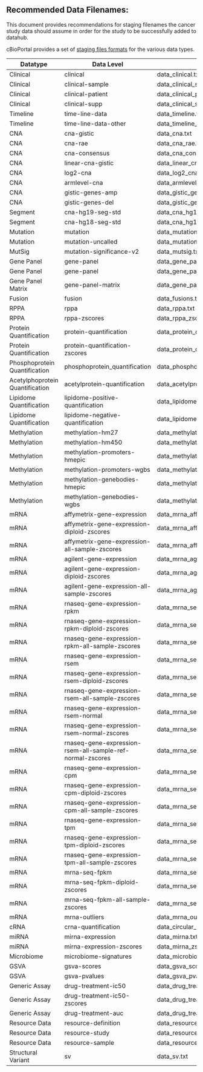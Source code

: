 ## Recommended Data Filenames:

This document provides recommendations for staging filenames the cancer study data should assume in order for the study to be successfully added to datahub.

cBioPortal provides a set of [staging files formats](https://docs.cbioportal.org/5.1-data-loading/data-loading/file-formats) for the various data types.

Datatype | Data Level | Recommended Data Filename | Recommended Meta Filename
-- | -- | -- | --
Clinical | clinical | data_clinical.txt | meta_clinical.txt
Clinical | clinical-sample | data_clinical_sample.txt | meta_clinical_sample.txt
Clinical | clinical-patient | data_clinical_patient.txt | meta_clinical_patient.txt
Clinical | clinical-supp | data_clinical_supp.txt | meta_clinical.txt
Timeline | time-line-data | data_timeline.txt | meta_timeline.txt
Timeline | time-line-data-other | data_timeline_*.txt | meta_timeline.txt
CNA | cna-gistic | data_cna.txt | meta_cna.txt
CNA | cna-rae | data_cna_rae.txt | meta_cna_rae.txt
CNA | cna-consensus | data_cna_consensus.txt | meta_cna_consensus.txt
CNA | linear-cna-gistic | data_linear_cna.txt | meta_linear_cna.txt
CNA | log2-cna | data_log2_cna.txt | meta_log2_cna.txt
CNA | armlevel-cna | data_armlevel_cna.txt | meta_armlevel_cna.txt
CNA | gistic-genes-amp | data_gistic_genes_amp.txt | meta_gistic_genes_amp.txt
CNA | gistic-genes-del | data_gistic_genes_del.txt | meta_gistic_genes_del.txt
Segment | cna-hg19-seg-std | data_cna_hg19.seg | meta_cna_hg19_seg.txt
Segment | cna-hg18-seg-std | data_cna_hg18.seg | meta_cna_hg18_seg.txt
Mutation | mutation | data_mutations.txt | meta_mutations.txt
Mutation | mutation-uncalled | data_mutations_uncalled.txt | meta_mutations_uncalled.txt
MutSig | mutation-significance-v2 | data_mutsig.txt | meta_mutsig.txt
Gene Panel | gene-panel | data_gene_panel.txt
Gene Panel | gene-panel | data_gene_panel_*.txt
Gene Panel Matrix | gene-panel-matrix | data_gene_panel_matrix.txt | meta_gene_panel_matrix.txt
Fusion | fusion | data_fusions.txt | meta_fusions.txt
RPPA | rppa | data_rppa.txt | meta_rppa.txt
RPPA | rppa-zscores | data_rppa_zscores.txt | meta_rppa_zscores.txt
Protein Quantification | protein-quantification | data_protein_quantification.txt | meta_protein_quantification.txt
Protein Quantification | protein-quantification-zscores | data_protein_quantification_zscores.txt | meta_protein_quantification_zscores.txt
Phosphoprotein Quantification | phosphoprotein_quantification | data_phosphoprotein_quantification.txt | meta_phosphoprotein_quantification.txt
Acetylphoprotein Quantification | acetylprotein-quantification | data_acetylprotein_quantification.txt | meta_acetylprotein_quantification.txt
Lipidome Quantification | lipidome-positive-quantification | data_lipidome_positive_quantification.txt | meta_lipidome_positive_quantification.txt
Lipidome Quantification | lipidome-negative-quantification | data_lipidome_negative_quantification.txt | meta_lipidome_negative_quantification.txt
Methylation | methylation-hm27 | data_methylation_hm27.txt | meta_methylation_hm27.txt
Methylation | methylation-hm450 | data_methylation_hm450.txt | meta_methylation_hm450.txt
Methylation | methylation-promoters-hmepic | data_methylation_promoters_hmepic.txt | meta_methylation_promoters_hmepic.txt
Methylation | methylation-promoters-wgbs | data_methylation_promoters_wgbs.txt | meta_methylation_promoters_wgbs.txt
Methylation | methylation-genebodies-hmepic | data_methylation_genebodies_hmepic.txt | meta_methylation_genebodies_hmepic.txt
Methylation | methylation-genebodies-wgbs | data_methylation_genebodies_wgbs.txt | meta_methylation_genebodies_wgbs.txt
mRNA | affymetrix-gene-expression | data_mrna_affymetrix_microarray.txt | meta_mrna_affymetrix_microarray.txt
mRNA | affymetrix-gene-expression-diploid-zscores | data_mrna_affymetrix_microarray_zscores_ref_diploid_samples.txt | meta_mrna_affymetrix_microarray_zscores_ref_diploid_samples.txt
mRNA | affymetrix-gene-expression-all-sample-zscores | data_mrna_affymetrix_microarray_zscores_ref_all_samples.txt | meta_mrna_affymetrix_microarray_zscores_ref_all_samples.txt
mRNA | agilent-gene-expression | data_mrna_agilent_microarray.txt | meta_mrna_agilent_microarray.txt
mRNA | agilent-gene-expression-diploid-zscores | data_mrna_agilent_microarray_zscores_ref_diploid_samples.txt | meta_mrna_agilent_microarray_zscores_ref_diploid_samples.txt
mRNA | agilent-gene-expression-all-sample-zscores | data_mrna_agilent_microarray_zscores_ref_all_samples.txt | meta_mrna_agilent_microarray_zscores_ref_all_samples.txt
mRNA | rnaseq-gene-expression-rpkm | data_mrna_seq_rpkm.txt | meta_mrna_seq_rpkm.txt
mRNA | rnaseq-gene-expression-rpkm-diploid-zscores | data_mrna_seq_rpkm_zscores_ref_diploid_samples.txt | meta_mrna_seq_rpkm_zscores_ref_diploid_samples.txt
mRNA | rnaseq-gene-expression-rpkm-all-sample-zscores | data_mrna_seq_rpkm_zscores_ref_all_samples.txt | meta_mrna_seq_rpkm_zscores_ref_all_samples.txt
mRNA | rnaseq-gene-expression-rsem | data_mrna_seq_v2_rsem.txt | meta_mrna_seq_v2_rsem.txt
mRNA | rnaseq-gene-expression-rsem-diploid-zscores | data_mrna_seq_v2_rsem_zscores_ref_diploid_samples.txt | meta_mrna_seq_v2_rsem_zscores_ref_diploid_samples.txt
mRNA | rnaseq-gene-expression-rsem-all-sample-zscores | data_mrna_seq_v2_rsem_zscores_ref_all_samples.txt | meta_mrna_seq_v2_rsem_zscores_ref_all_samples.txt
mRNA | rnaseq-gene-expression-rsem-normal | data_mrna_seq_v2_rsem_normal_samples.txt | meta_mrna_seq_v2_rsem_normal_samples.txt
mRNA | rnaseq-gene-expression-rsem-normal-zscores | data_mrna_seq_v2_rsem_normal_samples_zscores_ref_normal_samples.txt | meta_mrna_seq_v2_rsem_normal_samples_zscores_ref_normal_samples.txt
mRNA | rnaseq-gene-expression-rsem-all-sample-ref-normal-zscores | data_mrna_seq_v2_rsem_zscores_ref_normal_samples.txt | meta_mrna_seq_v2_rsem_zscores_ref_normal_samples.txt
mRNA | rnaseq-gene-expression-cpm | data_mrna_seq_cpm.txt | meta_mrna_seq_cpm.txt
mRNA | rnaseq-gene-expression-cpm-diploid-zscores | data_mrna_seq_cpm_zscores_ref_diploid_samples.txt | meta_mrna_seq_cpm_zscores_ref_diploid_samples.txt
mRNA | rnaseq-gene-expression-cpm-all-sample-zscores | data_mrna_seq_cpm_zscores_ref_all_samples.txt | meta_mrna_seq_cpm_zscores_ref_all_samples.txt
mRNA | rnaseq-gene-expression-tpm | data_mrna_seq_tpm.txt | meta_mrna_seq_tpm.txt
mRNA | rnaseq-gene-expression-tpm-diploid-zscores | data_mrna_seq_tpm_zscores_ref_diploid_samples.txt | meta_mrna_seq_tpm_zscores_ref_diploid_samples.txt
mRNA | rnaseq-gene-expression-tpm-all-sample-zscores | data_mrna_seq_tpm_zscores_ref_all_samples.txt | meta_mrna_seq_tpm_zscores_ref_all_samples.txt
mRNA | mrna-seq-fpkm | data_mrna_seq_fpkm.txt | meta_mrna_seq_fpkm.txt
mRNA | mrna-seq-fpkm-diploid-zscores | data_mrna_seq_fpkm_zscores_ref_diploid_samples.txt | meta_mrna_seq_fpkm_zscores_ref_diploid_samples.txt
mRNA | mrna-seq-fpkm-all-sample-zscores | data_mrna_seq_fpkm_zscores_ref_all_samples.txt | meta_mrna_seq_fpkm_zscores_ref_all_samples.txt
mRNA | mrna-outliers | data_mrna_outliers.txt | meta_mrna_outliers.txt
cRNA | crna-quantification | data_circular_rna.txt | meta_circular_rna.txt
miRNA | mirna-expression | data_mirna.txt | meta_mirna.txt
miRNA | mirna-expression-zscores | data_mirna_zscores.txt | meta_mirna_zscores.txt
Microbiome | microbiome-signatures | data_microbiome.txt | meta_microbiome.txt
GSVA | gsva-scores | data_gsva_scores.txt | meta_gsva_scores.txt
GSVA | gsva-pvalues | data_gsva_pvalues.txt | meta_gsva_pvalues.txt
Generic Assay | drug-treatment-ic50 | data_drug_treatment_ic50.txt | meta_drug_treatment_ic50.txt
Generic Assay | drug-treatment-ic50-zscores | data_drug_treatment_zscore.txt | meta_drug_treatment_zscore.txt
Generic Assay | drug-treatment-auc | data_drug_treatment_auc.txt | meta_drug_treatment_auc.txt
Resource Data | resource-definition | data_resource_definition.txt | meta_resource_definition.txt
Resource Data | resource-study | data_resource_study.txt | meta_resource_study.txt
Resource Data | resource-sample | data_resource_sample.txt | meta_resource_sample.txt
Structural Variant | sv | data_sv.txt | meta_sv.txt